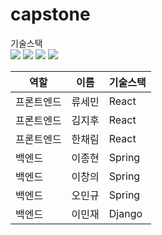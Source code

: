 # capstone

기술스택  
 <img src="https://img.shields.io/badge/mysql-4479A1?style=for-the-badge&logo=mysql&logoColor=white"> 
<img src="https://img.shields.io/badge/spring-6DB33F?style=for-the-badge&logo=spring&logoColor=white"> 
<img src="https://img.shields.io/badge/react-61DAFB?style=for-the-badge&logo=react&logoColor=black">
<img src="https://img.shields.io/badge/django-092E20?style=for-the-badge&logo=django&logoColor=white">




| 역할       | 이름   | 기술스택 |
| ---------- | ------ | -------- |
| 프론트엔드 | 류세민 | React    |
| 프론트엔드 | 김지후 | React    |
| 프론트엔드 | 한채림 | React    |
| 백엔드     | 이종현 | Spring   |
| 백엔드     | 이창의 | Spring   |
| 백엔드     | 오민규 | Spring   |
| 백엔드     | 이민재 | Django |

